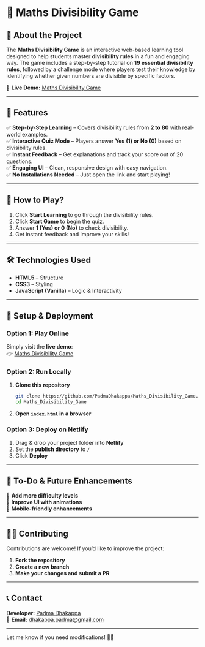 # **🔢 Maths Divisibility Game**  

## **🎯 About the Project**  
The **Maths Divisibility Game** is an interactive web-based learning tool designed to help students master **divisibility rules** in a fun and engaging way. The game includes a step-by-step tutorial on **19 essential divisibility rules**, followed by a challenge mode where players test their knowledge by identifying whether given numbers are divisible by specific factors.  

🚀 **Live Demo:** [Maths Divisibility Game](https://mathsdivisibility.netlify.app/)  

---

## **📌 Features**  
✅ **Step-by-Step Learning** – Covers divisibility rules from **2 to 80** with real-world examples.  
✅ **Interactive Quiz Mode** – Players answer **Yes (1) or No (0)** based on divisibility rules.  
✅ **Instant Feedback** – Get explanations and track your score out of 20 questions.  
✅ **Engaging UI** – Clean, responsive design with easy navigation.  
✅ **No Installations Needed** – Just open the link and start playing!  

---

## **📖 How to Play?**  
1. Click **Start Learning** to go through the divisibility rules.  
2. Click **Start Game** to begin the quiz.  
3. Answer **1 (Yes) or 0 (No)** to check divisibility.  
4. Get instant feedback and improve your skills!  

---

## **🛠 Technologies Used**  
- **HTML5** – Structure  
- **CSS3** – Styling  
- **JavaScript (Vanilla)** – Logic & Interactivity  

---

## **📂 Setup & Deployment**  
### **Option 1: Play Online**  
Simply visit the **live demo**:  
👉 [Maths Divisibility Game](https://mathsdivisibility.netlify.app/)  

### **Option 2: Run Locally**  
1. **Clone this repository**  
   ```bash
   git clone https://github.com/PadmaDhakappa/Maths_Divisibility_Game.git
   cd Maths_Divisibility_Game
   ```
2. **Open `index.html` in a browser**  

### **Option 3: Deploy on Netlify**  
1. Drag & drop your project folder into **Netlify**  
2. Set the **publish directory** to `/`  
3. Click **Deploy**  

---

## **📌 To-Do & Future Enhancements**  
🚀 **Add more difficulty levels**  
🚀 **Improve UI with animations**  
🚀 **Mobile-friendly enhancements**  

---

## **👩‍💻 Contributing**  
Contributions are welcome! If you’d like to improve the project:  
1. **Fork the repository**  
2. **Create a new branch**  
3. **Make your changes and submit a PR**  

---

## **📞 Contact**  
**Developer:** [Padma Dhakappa](https://github.com/PadmaDhakappa)  
📧 **Email:** dhakappa.padma@gmail.com  

---

Let me know if you need modifications! 🚀😊

